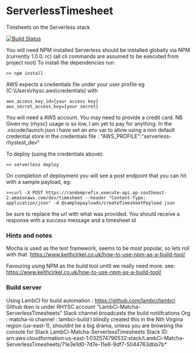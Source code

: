 # ServerlessTimesheet
Timsheets on the Serverless stack

[![Build Status](https://s3.amazonaws.com/lambci-matcha-serverlesstimesheets-buildresults-1ubwlghifgx2q/gh/MatchaIO/ServerlessTimesheet/branches/master/00e71f9862671a7119add8fb718cd78a.svg)](https://s3.amazonaws.com/lambci-matcha-serverlesstimesheets-buildresults-1ubwlghifgx2q/gh/MatchaIO/ServerlessTimesheet/branches/master/1efc9746ea19ab16dee84c497615fa52.html)


You will need NPM installed
Serverless should be installed globally via NPM (currently 1.0.0. rc) 
(all cli commands are assumed to be executed from project root)
To install the dependencies run:
```
>> npm install
```

AWS expects a credentials file under your user profile eg (C:\Users\rhysc\.aws\credentials) with
```
aws_access_key_id={your access key}
aws_secret_access_key={your secret}
```
You will need a AWS account. You may need to provide a credit card. NB Given my (rhysc) usage is so low, I am yet to pay for anything.
In the .vscode/launch.json  i have set an env var to allow using a non default credential store in the credentials file : "AWS_PROFILE":"serverless-rhystest_dev"

To deploy (using the credentials above):
```
>> serverless deploy
```

On completion of deployment you will see a post endpoint that you can hit with a sample payload, eg:
```
>>curl -X POST https://randomprefix.execute-api.ap-southeast-2.amazonaws.com/dev/timesheet --header "Content-Type: application/json" -d @samplepayloads/createTimesheetPayload.json
```
be sure to replace the url with what was provided. You should receive a response with a success message and a timesheet id


### Hints and notes
Mocha is used as the test framework, seems to be most popular, so lets roll with that.
https://www.keithcirkel.co.uk/how-to-use-npm-as-a-build-tool/

Favouring using NPM as the build tool unitll we really need more. see: https://www.keithcirkel.co.uk/how-to-use-npm-as-a-build-tool/

### Build server
Using LambCI for build automation : https://github.com/lambci/lambci
Github tken is under RHYSC account "LambCi-Matcha-ServerlessTimesheets"
Slack channel broadcasts the build notiifcations 
    Org : matcha-io
    channel : lambci-build
I blindly created this in the Nth Virgina region (us-east-1), shouldnt be a big drama, unless you are browsing the console for 
Stack       LambCi-Matcha-ServerlessTimesheets
Stack ID:   arn:aws:cloudformation:us-east-1:032574790532:stack/LambCi-Matcha-ServerlessTimesheets/71e3e1d0-7d7e-11e6-9df7-5044763dbb7b*